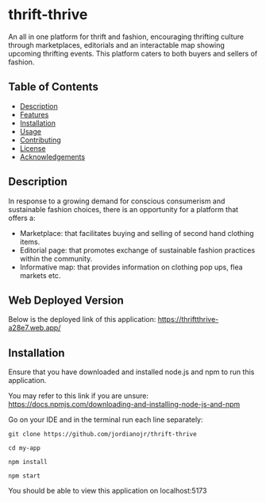 # thrift-thrive

An all in one platform for thrift and fashion, encouraging thrifting culture through marketplaces, editorials and an interactable map showing upcoming thrifting events. This platform caters to both buyers and sellers of fashion.

## Table of Contents

- [Description](#description)
- [Features](#features)
- [Installation](#installation)
- [Usage](#usage)
- [Contributing](#contributing)
- [License](#license)
- [Acknowledgements](#acknowledgements)

## Description

In response to a growing demand for conscious consumerism and sustainable fashion choices, there is an opportunity for a platform that offers a:

- Marketplace: that facilitates buying and selling of second hand clothing items.
- Editorial page: that promotes exchange of sustainable fashion practices within the community.
- Informative map: that provides information on clothing pop ups, flea markets etc.

## Web Deployed Version

Below is the deployed link of this application: 
https://thriftthrive-a28e7.web.app/

## Installation

Ensure that you have downloaded and installed node.js and npm to run this application. 

You may refer to this link if you are unsure:
https://docs.npmjs.com/downloading-and-installing-node-js-and-npm

Go on your IDE and in the terminal run each line separately:

```console
git clone https://github.com/jordianojr/thrift-thrive
```
```console
cd my-app
```
```console
npm install
```
```console
npm start
```

You should be able to view this application on localhost:5173
